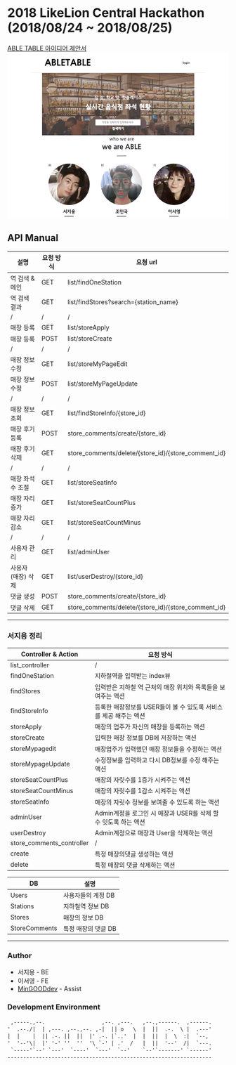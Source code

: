 # 2018 LikeLion Central Hackathon (2018/08/24 ~ 2018/08/25)
[ABLE TABLE 아이디어 제안서](/docs/Ideathon_ABLE_TABLE.pdf)
![ABLE_TABLE](/docs/ABLETABLE.png)

## API Manual
설명 | 요청 방식 | 요쳥 url
----------|----------|-------
역 검색 & 메인 | GET | list/findOneStation
역 검색 결과 | GET | list/findStores?search={station_name}
/ | / | /
매장 등록 | GET | list/storeApply
매장 등록 | POST | list/storeCreate
/ | / | /
매장 정보 수정 | GET | list/storeMyPageEdit
매장 정보 수정 | POST | list/storeMyPageUpdate
/ | / | /
매장 정보 조회 | GET | list/findStoreInfo/{store_id}
매장 후기 등록 | POST | store_comments/create/{store_id}
매장 후기 삭제 | GET | store_comments/delete/{store_id}/{store_comment_id}
/ | / | /
매장 좌석 수 조절 | GET | list/storeSeatInfo
매장 자리 증가 | GET | list/storeSeatCountPlus
매장 자리 감소 | GET | list/storeSeatCountMinus
/ | / | /
사용자 관리 | GET | list/adminUser
사용자(매장) 삭제 | GET | list/userDestroy/{store_id}
댓글 생성 | POST | store_comments/create/{store_id}
댓글 삭제 | GET | store_comments/delete/{store_id}/{store_comment_id}

---

### 서지용 정리
Controller & Action | 요청 방식
-----------|-----------
list_controller | /
findOneStation | 지하철역을 입력받는 index뷰
findStores | 입력받은 지하철 역 근처의 매장 위치와 목록들을 보여주는  액션
findStoreInfo | 등록한 매장정보를 USER들이 볼 수 있도록 서비스를 제공 해주는 액션
storeApply | 매장의 업주가 자신의 매장을 등록하는 액션
storeCreate | 입력한 매장 정보를 DB에 저장하는 액션
storeMypagedit | 매장업주가 입력했던 매장 정보들을 수정하는 액션
storeMypageUpdate | 수정정보를 입력하고 다시 DB정보를 수정 해주는 액션
storeSeatCountPlus | 매장의 자릿수를 1증가 시켜주는 액션 
storeSeatCountMinus | 매장의 자릿수를 1감소 시켜주는 액션
storeSeatInfo | 매장의 자릿수 정보를 보여줄 수 있도록 하는 액션
adminUser | Admin계정을 로그인 시 매장과 USER를 삭제 할 수 잇도록 하는 액션 
userDestroy | Admin계정으로 매장과 User을 삭제하는 액션 
store_comments_controller | /
create | 특정 매장의댓글 생성하는 액션 
delete |특정 매장의 댓글 삭제하는 액션

DB | 설명
---|------
Users |사용자들의 계정 DB
Stations | 지하철역 정보 DB
Stores | 매장의 정보 DB
StoreComments | 특정 매장의 댓글 DB

---

### Author
* 서지용 - BE
* 이서영 - FE
* [MinGOODdev](https://github.com/MinGOODdev) - Assist

### Development Environment

     ,-----.,--.                  ,--. ,---.   ,--.,------.  ,------.
    '  .--./|  | ,---. ,--.,--. ,-|  || o   \  |  ||  .-.  \ |  .---'
    |  |    |  || .-. ||  ||  |' .-. |`..'  |  |  ||  |  \  :|  `--, 
    '  '--'\|  |' '-' ''  ''  '\ `-' | .'  /   |  ||  '--'  /|  `---.
     `-----'`--' `---'  `----'  `---'  `--'    `--'`-------' `------'
    ----------------------------------------------------------------- 